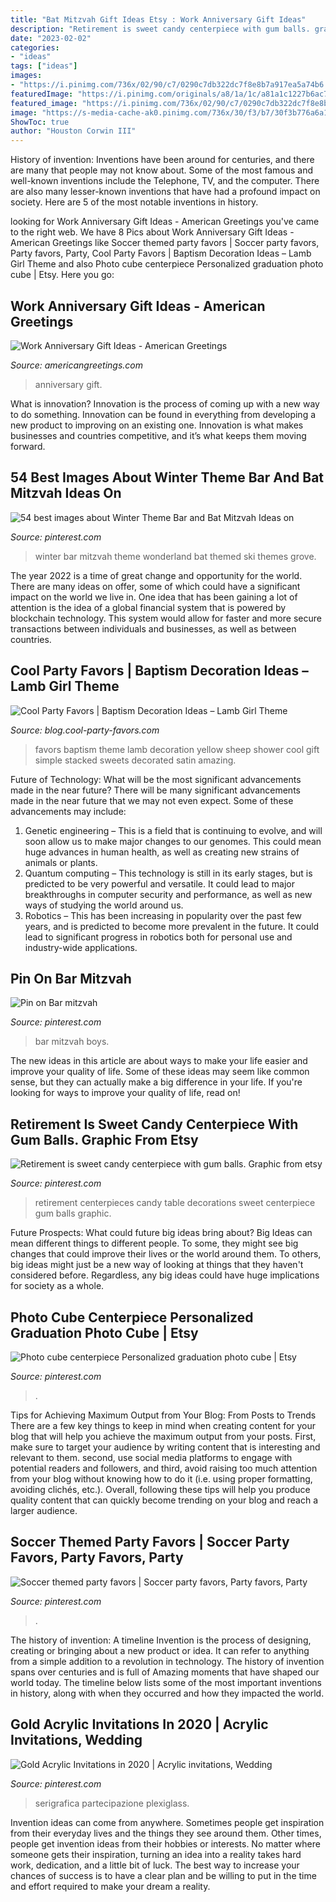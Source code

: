```yaml
---
title: "Bat Mitzvah Gift Ideas Etsy : Work Anniversary Gift Ideas"
description: "Retirement is sweet candy centerpiece with gum balls. graphic from etsy"
date: "2023-02-02"
categories:
- "ideas"
tags: ["ideas"]
images:
- "https://i.pinimg.com/736x/02/90/c7/0290c7db322dc7f8e8b7a917ea5a74b6.jpg"
featuredImage: "https://i.pinimg.com/originals/a8/1a/1c/a81a1c1227b6ac71fe9662c74d48b908.jpg"
featured_image: "https://i.pinimg.com/736x/02/90/c7/0290c7db322dc7f8e8b7a917ea5a74b6.jpg"
image: "https://s-media-cache-ak0.pinimg.com/736x/30/f3/b7/30f3b776a6a119aa9267510640a3350c--winter-theme-bar-mitzvah.jpg"
ShowToc: true
author: "Houston Corwin III"
---
```



History of invention:
Inventions have been around for centuries, and there are many that people may not know about. Some of the most famous and well-known inventions include the Telephone, TV, and the computer. There are also many lesser-known inventions that have had a profound impact on society. Here are 5 of the most notable inventions in history.

	

		
looking for Work Anniversary Gift Ideas - American Greetings you've came to the right web. We have 8 Pics about Work Anniversary Gift Ideas - American Greetings like Soccer themed party favors | Soccer party favors, Party favors, Party, Cool Party Favors | Baptism Decoration Ideas – Lamb Girl Theme and also Photo cube centerpiece Personalized graduation photo cube | Etsy. Here you go:
		
    
## Work Anniversary Gift Ideas - American Greetings

<img loading=lazy src="https://ak.imgag.com/product/siteassets/general/3490597/image.jpg" onerror="this.onerror=null;this.src='https://tse1.mm.bing.net/th?id=OIP.OQsXWfj-TTOO2K1uVxKW3AAAAA&amp;pid=15.1';" alt="Work Anniversary Gift Ideas - American Greetings">

_Source: americangreetings.com_

>anniversary gift. 

	

What is innovation?
Innovation is the process of coming up with a new way to do something. Innovation can be found in everything from developing a new product to improving on an existing one. Innovation is what makes businesses and countries competitive, and it’s what keeps them moving forward.

    
## 54 Best Images About Winter Theme Bar And Bat Mitzvah Ideas On

<img loading=lazy src="https://s-media-cache-ak0.pinimg.com/736x/30/f3/b7/30f3b776a6a119aa9267510640a3350c--winter-theme-bar-mitzvah.jpg" onerror="this.onerror=null;this.src='https://tse4.mm.bing.net/th?id=OIP.JY5hlrbqj30O6ZFD0pOiJwHaFj&amp;pid=15.1';" alt="54 best images about Winter Theme Bar and Bat Mitzvah Ideas on">

_Source: pinterest.com_

>winter bar mitzvah theme wonderland bat themed ski themes grove. 

	

The year 2022 is a time of great change and opportunity for the world. There are many ideas on offer, some of which could have a significant impact on the world we live in. One idea that has been gaining a lot of attention is the idea of a global financial system that is powered by blockchain technology. This system would allow for faster and more secure transactions between individuals and businesses, as well as between countries.

    
## Cool Party Favors | Baptism Decoration Ideas – Lamb Girl Theme

<img loading=lazy src="http://blog.cool-party-favors.com/wp-content/uploads/2014/09/Baptism-Party-Favors.jpg" onerror="this.onerror=null;this.src='https://tse4.mm.bing.net/th?id=OIP.a1vHODdkJBgCVKW6Ay8EIwHaFY&amp;pid=15.1';" alt="Cool Party Favors | Baptism Decoration Ideas – Lamb Girl Theme">

_Source: blog.cool-party-favors.com_

>favors baptism theme lamb decoration yellow sheep shower cool gift simple stacked sweets decorated satin amazing. 

	

Future of Technology: What will be the most significant advancements made in the near future?
There will be many significant advancements made in the near future that we may not even expect. Some of these advancements may include: 
1. Genetic engineering – This is a field that is continuing to evolve, and will soon allow us to make major changes to our genomes. This could mean huge advances in human health, as well as creating new strains of animals or plants. 
2. Quantum computing – This technology is still in its early stages, but is predicted to be very powerful and versatile. It could lead to major breakthroughs in computer security and performance, as well as new ways of studying the world around us. 
3. Robotics – This has been increasing in popularity over the past few years, and is predicted to become more prevalent in the future. It could lead to significant progress in robotics both for personal use and industry-wide applications. 

    
## Pin On Bar Mitzvah

<img loading=lazy src="https://i.pinimg.com/originals/a8/1a/1c/a81a1c1227b6ac71fe9662c74d48b908.jpg" onerror="this.onerror=null;this.src='https://tse4.mm.bing.net/th?id=OIP.wDl7AlP81ztMKKWBhMQK0gHaLH&amp;pid=15.1';" alt="Pin on Bar mitzvah">

_Source: pinterest.com_

>bar mitzvah boys. 

	

The new ideas in this article are about ways to make your life easier and improve your quality of life. Some of these ideas may seem like common sense, but they can actually make a big difference in your life. If you're looking for ways to improve your quality of life, read on!

    
## Retirement Is Sweet Candy Centerpiece With Gum Balls. Graphic From Etsy

<img loading=lazy src="https://s-media-cache-ak0.pinimg.com/736x/9b/63/b4/9b63b4045a16bdfc5103f4c2be15a105.jpg" onerror="this.onerror=null;this.src='https://tse4.mm.bing.net/th?id=OIP.YpZ1csnh7NDe-nWveT3aLAHaJ3&amp;pid=15.1';" alt="Retirement is sweet candy centerpiece with gum balls. Graphic from etsy">

_Source: pinterest.com_

>retirement centerpieces candy table decorations sweet centerpiece gum balls graphic. 

	

Future Prospects: What could future big ideas bring about?
Big Ideas can mean different things to different people. To some, they might see big changes that could improve their lives or the world around them. To others, big ideas might just be a new way of looking at things that they haven't considered before. Regardless, any big ideas could have huge implications for society as a whole.

    
## Photo Cube Centerpiece Personalized Graduation Photo Cube | Etsy

<img loading=lazy src="https://i.pinimg.com/736x/02/90/c7/0290c7db322dc7f8e8b7a917ea5a74b6.jpg" onerror="this.onerror=null;this.src='https://tse3.mm.bing.net/th?id=OIP.A4Jm-UxOCvLto4Tpu4dpbAHaLH&amp;pid=15.1';" alt="Photo cube centerpiece Personalized graduation photo cube | Etsy">

_Source: pinterest.com_

>. 

	

Tips for Achieving Maximum Output from Your Blog: From Posts to Trends
There are a few key things to keep in mind when creating content for your blog that will help you achieve the maximum output from your posts. First, make sure to target your audience by writing content that is interesting and relevant to them. second, use social media platforms to engage with potential readers and followers, and third, avoid raising too much attention from your blog without knowing how to do it (i.e. using proper formatting, avoiding clichés, etc.). Overall, following these tips will help you produce quality content that can quickly become trending on your blog and reach a larger audience.

    
## Soccer Themed Party Favors | Soccer Party Favors, Party Favors, Party

<img loading=lazy src="https://i.pinimg.com/originals/ba/fe/d3/bafed3f96d2257b56dd0a76047041e83.jpg" onerror="this.onerror=null;this.src='https://tse3.mm.bing.net/th?id=OIP.xVI6S0fZlGHbHm4vpaiY_gHaJ4&amp;pid=15.1';" alt="Soccer themed party favors | Soccer party favors, Party favors, Party">

_Source: pinterest.com_

>. 

	

The history of invention: A timeline
Invention is the process of designing, creating or bringing about a new product or idea. It can refer to anything from a simple addition to a revolution in technology. The history of invention spans over centuries and is full of Amazing moments that have shaped our world today. 
The timeline below lists some of the most important inventions in history, along with when they occurred and how they impacted the world.

    
## Gold Acrylic Invitations In 2020 | Acrylic Invitations, Wedding

<img loading=lazy src="https://i.pinimg.com/736x/a0/3c/0c/a03c0c7ac7485f61c89f378c16893b19.jpg" onerror="this.onerror=null;this.src='https://tse4.mm.bing.net/th?id=OIP.TiwjLBgqQgcaEnR3UThybgHaHa&amp;pid=15.1';" alt="Gold Acrylic Invitations in 2020 | Acrylic invitations, Wedding">

_Source: pinterest.com_

>serigrafica partecipazione plexiglass. 

	

Invention ideas can come from anywhere. Sometimes people get inspiration from their everyday lives and the things they see around them. Other times, people get invention ideas from their hobbies or interests. No matter where someone gets their inspiration, turning an idea into a reality takes hard work, dedication, and a little bit of luck. The best way to increase your chances of success is to have a clear plan and be willing to put in the time and effort required to make your dream a reality.

